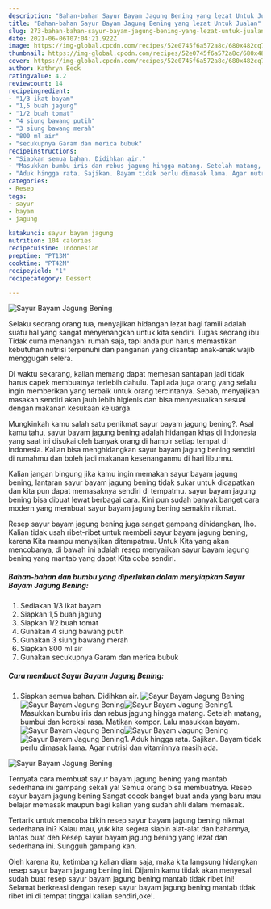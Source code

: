 ```yaml
---
description: "Bahan-bahan Sayur Bayam Jagung Bening yang lezat Untuk Jualan"
title: "Bahan-bahan Sayur Bayam Jagung Bening yang lezat Untuk Jualan"
slug: 273-bahan-bahan-sayur-bayam-jagung-bening-yang-lezat-untuk-jualan
date: 2021-06-06T07:04:21.922Z
image: https://img-global.cpcdn.com/recipes/52e0745f6a572a8c/680x482cq70/sayur-bayam-jagung-bening-foto-resep-utama.jpg
thumbnail: https://img-global.cpcdn.com/recipes/52e0745f6a572a8c/680x482cq70/sayur-bayam-jagung-bening-foto-resep-utama.jpg
cover: https://img-global.cpcdn.com/recipes/52e0745f6a572a8c/680x482cq70/sayur-bayam-jagung-bening-foto-resep-utama.jpg
author: Kathryn Beck
ratingvalue: 4.2
reviewcount: 14
recipeingredient:
- "1/3 ikat bayam"
- "1,5 buah jagung"
- "1/2 buah tomat"
- "4 siung bawang putih"
- "3 siung bawang merah"
- "800 ml air"
- "secukupnya Garam dan merica bubuk"
recipeinstructions:
- "Siapkan semua bahan. Didihkan air."
- "Masukkan bumbu iris dan rebus jagung hingga matang. Setelah matang, bumbui dan koreksi rasa. Matikan kompor. Lalu masukkan bayam."
- "Aduk hingga rata. Sajikan. Bayam tidak perlu dimasak lama. Agar nutrisi dan vitaminnya masih ada."
categories:
- Resep
tags:
- sayur
- bayam
- jagung

katakunci: sayur bayam jagung 
nutrition: 104 calories
recipecuisine: Indonesian
preptime: "PT13M"
cooktime: "PT42M"
recipeyield: "1"
recipecategory: Dessert

---
```



![Sayur Bayam Jagung Bening](https://img-global.cpcdn.com/recipes/52e0745f6a572a8c/680x482cq70/sayur-bayam-jagung-bening-foto-resep-utama.jpg)

Selaku seorang orang tua, menyajikan hidangan lezat bagi famili adalah suatu hal yang sangat menyenangkan untuk kita sendiri. Tugas seorang ibu Tidak cuma menangani rumah saja, tapi anda pun harus memastikan kebutuhan nutrisi terpenuhi dan panganan yang disantap anak-anak wajib menggugah selera.

Di waktu  sekarang, kalian memang dapat memesan santapan jadi tidak harus capek membuatnya terlebih dahulu. Tapi ada juga orang yang selalu ingin memberikan yang terbaik untuk orang tercintanya. Sebab, menyajikan masakan sendiri akan jauh lebih higienis dan bisa menyesuaikan sesuai dengan makanan kesukaan keluarga. 



Mungkinkah kamu salah satu penikmat sayur bayam jagung bening?. Asal kamu tahu, sayur bayam jagung bening adalah hidangan khas di Indonesia yang saat ini disukai oleh banyak orang di hampir setiap tempat di Indonesia. Kalian bisa menghidangkan sayur bayam jagung bening sendiri di rumahmu dan boleh jadi makanan kesenanganmu di hari liburmu.

Kalian jangan bingung jika kamu ingin memakan sayur bayam jagung bening, lantaran sayur bayam jagung bening tidak sukar untuk didapatkan dan kita pun dapat memasaknya sendiri di tempatmu. sayur bayam jagung bening bisa dibuat lewat berbagai cara. Kini pun sudah banyak banget cara modern yang membuat sayur bayam jagung bening semakin nikmat.

Resep sayur bayam jagung bening juga sangat gampang dihidangkan, lho. Kalian tidak usah ribet-ribet untuk membeli sayur bayam jagung bening, karena Kita mampu menyajikan ditempatmu. Untuk Kita yang akan mencobanya, di bawah ini adalah resep menyajikan sayur bayam jagung bening yang mantab yang dapat Kita coba sendiri.

<!--inarticleads1-->

##### Bahan-bahan dan bumbu yang diperlukan dalam menyiapkan Sayur Bayam Jagung Bening:

1. Sediakan 1/3 ikat bayam
1. Siapkan 1,5 buah jagung
1. Siapkan 1/2 buah tomat
1. Gunakan 4 siung bawang putih
1. Gunakan 3 siung bawang merah
1. Siapkan 800 ml air
1. Gunakan secukupnya Garam dan merica bubuk




<!--inarticleads2-->

##### Cara membuat Sayur Bayam Jagung Bening:

1. Siapkan semua bahan. Didihkan air.
<img src="https://img-global.cpcdn.com/steps/b693375d96ceb771/160x128cq70/sayur-bayam-jagung-bening-langkah-memasak-1-foto.jpg" alt="Sayur Bayam Jagung Bening"><img src="https://img-global.cpcdn.com/steps/4938cd1643585741/160x128cq70/sayur-bayam-jagung-bening-langkah-memasak-1-foto.jpg" alt="Sayur Bayam Jagung Bening"><img src="https://img-global.cpcdn.com/steps/f86434dc9028608e/160x128cq70/sayur-bayam-jagung-bening-langkah-memasak-1-foto.jpg" alt="Sayur Bayam Jagung Bening">1. Masukkan bumbu iris dan rebus jagung hingga matang. Setelah matang, bumbui dan koreksi rasa. Matikan kompor. Lalu masukkan bayam.
<img src="https://img-global.cpcdn.com/steps/f8b07df1ec2de24a/160x128cq70/sayur-bayam-jagung-bening-langkah-memasak-2-foto.jpg" alt="Sayur Bayam Jagung Bening"><img src="https://img-global.cpcdn.com/steps/09365de353d66583/160x128cq70/sayur-bayam-jagung-bening-langkah-memasak-2-foto.jpg" alt="Sayur Bayam Jagung Bening"><img src="https://img-global.cpcdn.com/steps/aebcc05df3e6655c/160x128cq70/sayur-bayam-jagung-bening-langkah-memasak-2-foto.jpg" alt="Sayur Bayam Jagung Bening">1. Aduk hingga rata. Sajikan. Bayam tidak perlu dimasak lama. Agar nutrisi dan vitaminnya masih ada.
<img src="https://img-global.cpcdn.com/steps/560f4719078ef8c6/160x128cq70/sayur-bayam-jagung-bening-langkah-memasak-3-foto.jpg" alt="Sayur Bayam Jagung Bening">



Ternyata cara membuat sayur bayam jagung bening yang mantab sederhana ini gampang sekali ya! Semua orang bisa membuatnya. Resep sayur bayam jagung bening Sangat cocok banget buat anda yang baru mau belajar memasak maupun bagi kalian yang sudah ahli dalam memasak.

Tertarik untuk mencoba bikin resep sayur bayam jagung bening nikmat sederhana ini? Kalau mau, yuk kita segera siapin alat-alat dan bahannya, lantas buat deh Resep sayur bayam jagung bening yang lezat dan sederhana ini. Sungguh gampang kan. 

Oleh karena itu, ketimbang kalian diam saja, maka kita langsung hidangkan resep sayur bayam jagung bening ini. Dijamin kamu tiidak akan menyesal sudah buat resep sayur bayam jagung bening mantab tidak ribet ini! Selamat berkreasi dengan resep sayur bayam jagung bening mantab tidak ribet ini di tempat tinggal kalian sendiri,oke!.

